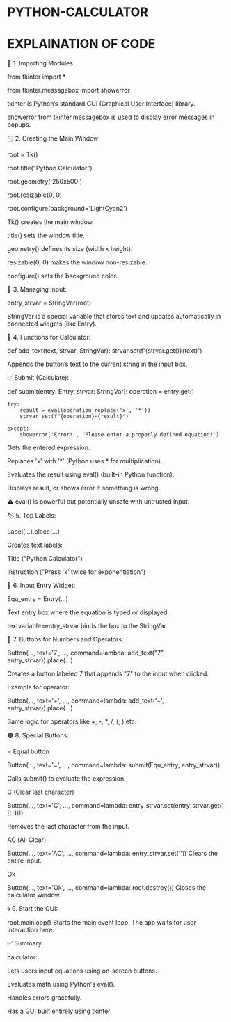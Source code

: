 # PYTHON-CALCULATOR

# EXPLAINATION OF CODE
🧩 1. Importing Modules:


from tkinter import *

from tkinter.messagebox import showerror

tkinter is Python’s standard GUI (Graphical User Interface) library.

showerror from tkinter.messagebox is used to display error messages in popups.

🪟 2. Creating the Main Window:


root = Tk()

root.title("Python Calculator")

root.geometry('250x500')

root.resizable(0, 0)

root.configure(background='LightCyan2')

Tk() creates the main window.

title() sets the window title.

geometry() defines its size (width x height).

resizable(0, 0) makes the window non-resizable.

configure() sets the background color.

📝 3. Managing Input:


entry_strvar = StringVar(root)


StringVar is a special variable that stores text and updates automatically in connected widgets (like Entry).

🔧 4. Functions for Calculator:


def add_text(text, strvar: StringVar):
    strvar.set(f'{strvar.get()}{text}')


Appends the button’s text to the current string in the input box.

✅ Submit (Calculate):


def submit(entry: Entry, strvar: StringVar):
    operation = entry.get()
    
    try:
        result = eval(operation.replace('x', '*'))
        strvar.set(f"{operation}={result}")
        
    except:
        showerror('Error!', 'Please enter a properly defined equation!')
        
Gets the entered expression.


Replaces 'x' with '*' (Python uses * for multiplication).

Evaluates the result using eval() (built-in Python function).

Displays result, or shows error if something is wrong.

⚠️ eval() is powerful but potentially unsafe with untrusted input.

🏷️ 5. Top Labels:


Label(...).place(...)

Creates text labels:

Title ("Python Calculator")

Instruction ("Press 'x' twice for exponentiation")

🔢 6. Input Entry Widget:


Equ_entry = Entry(...)

Text entry box where the equation is typed or displayed.

textvariable=entry_strvar binds the box to the StringVar.

🔘 7. Buttons for Numbers and Operators:


Button(..., text='7', ..., command=lambda: add_text("7", entry_strvar)).place(...)

Creates a button labeled 7 that appends "7" to the input when clicked.

Example for operator:

Button(..., text='+', ..., command=lambda: add_text('+', entry_strvar)).place(...)

Same logic for operators like +, -, *, /, (, ) etc.

🟠 8. Special Buttons:


= Equal button

Button(..., text='=', ..., command=lambda: submit(Equ_entry, entry_strvar))

Calls submit() to evaluate the expression.

C (Clear last character)

Button(..., text='C', ..., command=lambda: entry_strvar.set(entry_strvar.get()[:-1]))

Removes the last character from the input.

AC (All Clear)

Button(..., text='AC', ..., command=lambda: entry_strvar.set(''))
Clears the entire input.

Ok

Button(..., text='Ok', ..., command=lambda: root.destroy())
Closes the calculator window.

🌀 9. Start the GUI:


root.mainloop()
Starts the main event loop. The app waits for user interaction here.

✅ Summary


 calculator:

Lets users input equations using on-screen buttons.

Evaluates math using Python's eval().

Handles errors gracefully.

Has a GUI built entirely using tkinter.

       
